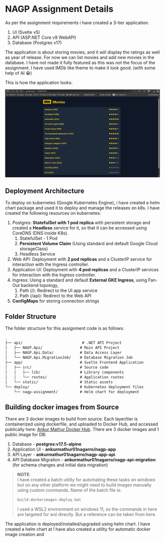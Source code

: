 # NAGP Assignment Details
As per the assignment requirements i have created a 3-tier application.
1. UI (Svelte v5)
2. API (ASP.NET Core v9 WebAPI)
3. Database (Postgres v17)

The application is about storing movies, and it will display the ratings as well as year of release. For now we can list movies and add new movies in the database. I have not made it fully featured as this was not the focus of the assignment. I have used IMDb like theme to make it look good. (with some help of AI 😁)

This is how the application looks:

![alt text](/images/image.png)

## Deployment Architecture
To deploy on kubernetes (Google Kubernetes Engine), i have created a helm chart package and used it to deploy and manage the releases on k8s. I have created the following resources on kubernetes:
1. Postgres: **StatefulSet with 1 pod replica** with persistent storage and created a **Headless** service for it, so that it can be accessed using CoreDNS (DNS inside K8s).
   1. StatefulSet - 1 Pod
   2. **Persistent Volume Claim** (Using standard and default Google Cloud storageClass)
   3. Headless Service
2. Web API: Deployment with **2 pod replicas** and a ClusterIP service for interaction with the Ingress controller.
3. Application UI: Deployment with **4 pod replicas** and a ClusterIP services for interaction with the Ingress controller.
4. Ingress: Using a standard and default **External GKE Ingress**, using Fan-Out backend topology,
   1. Path (/): Redirect to the UI app service
   2. Path (/api): Redirect to the Web API
5. **ConfigMaps** for storing connection strings

## Folder Structure
The folder structure for this assignment code is as follows:
```
.
├── api/                           # .NET API Project
│   ├── NAGP.Api/                 # Main API Project
│   ├── NAGP.Api.Data/            # Data Access Layer
│   └── NAGP.Api.MigrationJob/    # Database Migration Job
├── app/                          # Svelte Frontend Application
│   ├── src/                      # Source code
│   │   ├── lib/                  # Library components
│   │   └── routes/               # Application routes
│   └── static/                   # Static assets
└── deploy/                       # Kubernetes deployment files
    └── nagp-assignment/          # Helm chart for deployment
```

## Building docker images from Source
There are 3 docker images to build from source. Each layer/tier is containerized using dockerfile, and uploaded to Docker Hub, and accessed publically here: [Ankur Mathur Docker Hub](https://hub.docker.com/repositories/ankurmathur01nagarro). There are 3 docker images and 1 public image for DB:
1. Database - **postgres:v17.5-alpine**
2. Application UI - **ankurmathur01nagarro/nagp-app**
3. API Layer - **ankurmathur01nagarro/nagp-app-api**
4. API Database Migration - **ankurmathur01nagarro/nagp-api-migration** (for schema changes and initial data migration)

> **NOTE**:<br>
 I have created a batch utility for automating these tasks on windows but on any other platform we might need to build images manually using custom commands. Name of the batch file is:
> ```bash
> build-dockerimages-deploy.bat
> ```
> I used a WSL2 environment on windows 11, so the commands in here are targeted for wsl directly. But a reference can be taken from here.



The application is deployed/installed/upgraded using helm chart. I have created a helm chart at
I have also created a utility for automatic docker image creation and 